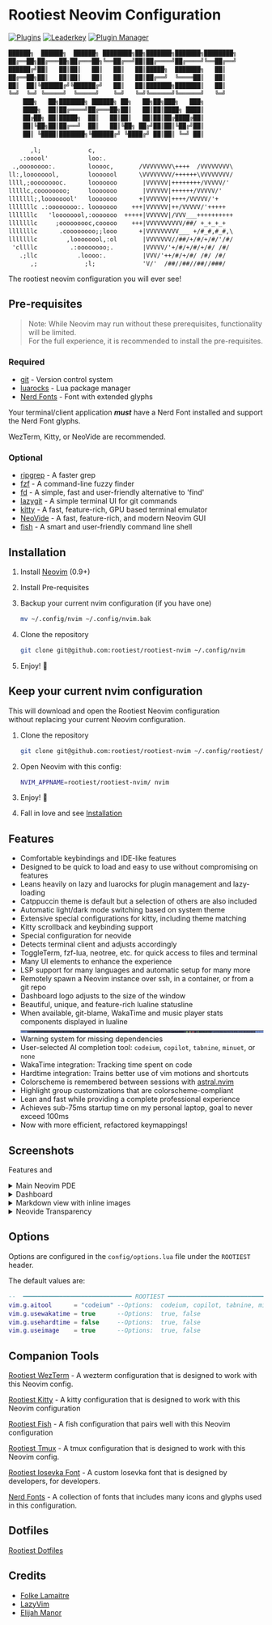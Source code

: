 # Rootiest Neovim Configuration

[![Plugins](https://dotfyle.com/rootiest/rootiest-nvim/badges/plugins?style=flat)](https://dotfyle.com/rootiest/rootiest-nvim)
[![Leaderkey](https://dotfyle.com/rootiest/rootiest-nvim/badges/leaderkey?style=flat)](https://dotfyle.com/rootiest/rootiest-nvim)
[![Plugin Manager](https://dotfyle.com/rootiest/rootiest-nvim/badges/plugin-manager?style=flat)](https://dotfyle.com/rootiest/rootiest-nvim)

```none
██████╗  ██████╗  ██████╗ ████████╗██╗███████╗███████╗████████╗
██╔══██╗██╔═══██╗██╔═══██╗╚══██╔══╝██║██╔════╝██╔════╝╚══██╔══╝
██████╔╝██║   ██║██║   ██║   ██║   ██║█████╗  ███████╗   ██║
██╔══██╗██║   ██║██║   ██║   ██║   ██║██╔══╝  ╚════██║   ██║
██║  ██║╚██████╔╝╚██████╔╝   ██║   ██║███████╗███████║   ██║
╚═╝  ╚═╝ ╚═════╝  ╚═════╝    ╚═╝   ╚═╝╚══════╝╚══════╝   ╚═╝
    ███╗   ██╗███████╗ ██████╗ ██╗   ██╗██╗███╗   ███╗
    ████╗  ██║██╔════╝██╔═══██╗██║   ██║██║████╗ ████║
    ██╔██╗ ██║█████╗  ██║   ██║██║   ██║██║██╔████╔██║
    ██║╚██╗██║██╔══╝  ██║   ██║╚██╗ ██╔╝██║██║╚██╔╝██║
    ██║ ╚████║███████╗╚██████╔╝ ╚████╔╝ ██║██║ ╚═╝ ██║

      ,l;             c,
   .:ooool'           loo:.
 .,oooooooo:.         looooc,       /VVVVVVVV\++++  /VVVVVVVV\
ll:,loooooool,        looooool      \VVVVVVVV/++++++\VVVVVVVV/
llll,;ooooooooc.      looooooo       |VVVVVV|++++++++/VVVVV/'
lllllc,coooooooo;     looooooo       |VVVVVV|++++++/VVVVV/'
lllllll;,loooooool'   looooooo      +|VVVVVV|++++/VVVVV/'+
lllllllc .:oooooooo:. looooooo    +++|VVVVVV|++/VVVVV/'+++++
lllllllc   'loooooool,:ooooooo  +++++|VVVVVV|/VVV___++++++++++
lllllllc     ;ooooooooc,cooooo    +++|VVVVVVVVVV/##/ +_+_+_+
lllllllc      .coooooooo;;looo      +|VVVVVVVVV___ +/#_#,#_#,\
lllllllc        ,loooooool,:ol       |VVVVVVV//##/+/#/+/#/'/#/
 'cllllc         .:oooooooo;.        |VVVVV/'+/#/+/#/+/#/ /#/
   .;llc           .loooo:.          |VVV/'++/#/+/#/ /#/ /#/
      ,;             ;l;             'V/'  /##//##//##//###/
```

The rootiest neovim configuration you will ever see!

## Pre-requisites

> Note:
> While Neovim may run without these prerequisites,
> functionality will be limited.  
> For the full experience, it is recommended to install the pre-requisites.

### Required

- [git](https://git-scm.com/) -
  Version control system
- [luarocks](https://luarocks.org/) -
  Lua package manager
- [Nerd Fonts](https://github.com/ryanoasis/nerd-fonts/) -
  Font with extended glyphs

Your terminal/client application **_must_** have a Nerd Font installed
and support the Nerd Font glyphs.

WezTerm, Kitty, or NeoVide are recommended.

### Optional

- [ripgrep](https://github.com/BurntSushi/ripgrep) -
  A faster grep
- [fzf](https://github.com/junegunn/fzf) -
  A command-line fuzzy finder
- [fd](https://github.com/sharkdp/fd) -
  A simple, fast and user-friendly alternative to 'find'
- [lazygit](https://github.com/jesseduffield/lazygit) -
  A simple terminal UI for git commands
- [kitty](https://sw.kovidgoyal.net/kitty/) -
  A fast, feature-rich, GPU based terminal emulator
- [NeoVide](https://neovide.dev/) -
  A fast, feature-rich, and modern Neovim GUI
- [fish](https://fishshell.com/) -
  A smart and user-friendly command line shell

## Installation

1. Install [Neovim](https://github.com/neovim/neovim/blob/master/INSTALL.md) (0.9+)
2. Install Pre-requisites
3. Backup your current nvim configuration (if you have one)

   ```sh
   mv ~/.config/nvim ~/.config/nvim.bak
   ```

4. Clone the repository

   ```sh
   git clone git@github.com:rootiest/rootiest-nvim ~/.config/nvim
   ```

5. Enjoy! 🎉

## Keep your current nvim configuration

This will download and open the Rootiest Neovim configuration  
without replacing your current Neovim configuration.

1. Clone the repository

   ```sh
   git clone git@github.com:rootiest/rootiest-nvim ~/.config/rootiest/rootiest-nvim
   ```

2. Open Neovim with this config:

   ```sh
   NVIM_APPNAME=rootiest/rootiest-nvim/ nvim
   ```

3. Enjoy! 🎉

4. Fall in love and see [Installation](#installation)

## Features

- Comfortable keybindings and IDE-like features
- Designed to be quick to load and easy to use without compromising on features
- Leans heavily on lazy and luarocks for plugin management and lazy-loading
- Catppuccin theme is default but a selection of others are also included
- Automatic light/dark mode switching based on system theme
- Extensive special configurations for kitty, including theme matching
- Kitty scrollback and keybinding support
- Special configuration for neovide
- Detects terminal client and adjusts accordingly
- ToggleTerm, fzf-lua, neotree, etc. for quick access to files and terminal
- Many UI elements to enhance the experience
- LSP support for many languages and automatic setup for many more
- Remotely spawn a Neovim instance over ssh, in a container, or from a git repo
- Dashboard logo adjusts to the size of the window
- Beautiful, unique, and feature-rich lualine statusline
- When available, git-blame, WakaTime and music player stats components displayed
  in lualine ![Lualine](.screenshots/lualine.png)
- Warning system for missing dependencies
- User-selected AI completion tool:
  `codeium`, `copilot`, `tabnine`, `minuet`, or `none`
- WakaTime integration: Tracking time spent on code
- Hardtime integration: Trains better use of vim motions and shortcuts
- Colorscheme is remembered between sessions with [astral.nvim](https://github.com/rootiest/astral.nvim)
- Highlight group customizations that are colorscheme-compliant
- Lean and fast while providing a complete professional experience
- Achieves sub-75ms startup time on my personal laptop, goal to never exceed 100ms
- Now with more efficient, refactored keymappings!

## Screenshots

Features and

<details>
   <summary>Main Neovim PDE</summary>

![Neovim UI](.screenshots/nvim-ui.png)

</details>

<details>
   <summary>Dashboard</summary>

![Neovim Dashboard](.screenshots/dashboard.png)

</details>

<details>
   <summary>Markdown view with inline images</summary>

![Neovim Markdown](.screenshots/markdown.png)

</details>

<details>
   <summary>Neovide Transparency</summary>

![NeoVide Features](.screenshots/neovide.png)

</details>

## Options

Options are configured in the `config/options.lua` file under the `ROOTIEST` header.

The default values are:

```lua
--  ━━━━━━━━━━━━━━━━━━━━━━━━━━━━━━ ROOTIEST ━━━━━━━━━━━━━━━━━━━━━━━━━━━━━━━
vim.g.aitool      = "codeium" --Options:  codeium, copilot, tabnine, minuet, none
vim.g.usewakatime = true      --Options:  true, false
vim.g.usehardtime = false     --Options:  true, false
vim.g.useimage    = true      --Options:  true, false
```

## Companion Tools

[Rootiest WezTerm](https://github.com/rootiest/rootiest-wezterm) -
A wezterm configuration that is designed to work with this Neovim config.

[Rootiest Kitty](https://github.com/rootiest/rootiest-kitty) -
A kitty configuration that is designed to work with this Neovim configuration

[Rootiest Fish](https://github.com/rootiest/rootiest-fish-conf) -
A fish configuration that pairs well with this Neovim configuration

[Rootiest Tmux](https://github.com/rootiest/rootiest-tmux) -
A tmux configuration that is designed to work with this Neovim config.

[Rootiest Iosevka Font](https://github.com/rootiest/rootiest-iosevka) -
A custom Iosevka font that is designed by developers, for developers.

[Nerd Fonts](https://github.com/ryanoasis/nerd-fonts/) -
A collection of fonts that includes many icons and glyphs used in this configuration.

## Dotfiles

[Rootiest Dotfiles](https://github.com/rootiest/dotfiles)

## Credits

- [Folke Lamaitre](https://github.com/folke)
- [LazyVim](https://github.com/LazyVim/LazyVim)
- [Elijah Manor](https://github.com/elijahmanor/elijahmanor)
